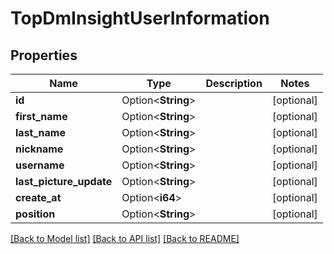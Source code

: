 # TopDmInsightUserInformation

## Properties

Name | Type | Description | Notes
------------ | ------------- | ------------- | -------------
**id** | Option<**String**> |  | [optional]
**first_name** | Option<**String**> |  | [optional]
**last_name** | Option<**String**> |  | [optional]
**nickname** | Option<**String**> |  | [optional]
**username** | Option<**String**> |  | [optional]
**last_picture_update** | Option<**String**> |  | [optional]
**create_at** | Option<**i64**> |  | [optional]
**position** | Option<**String**> |  | [optional]

[[Back to Model list]](../README.md#documentation-for-models) [[Back to API list]](../README.md#documentation-for-api-endpoints) [[Back to README]](../README.md)


